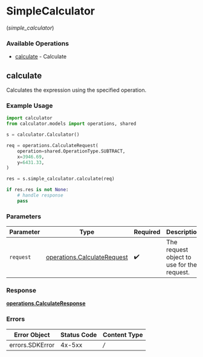 # SimpleCalculator
(*simple_calculator*)

### Available Operations

* [calculate](#calculate) - Calculate

## calculate

Calculates the expression using the specified operation.

### Example Usage

```python
import calculator
from calculator.models import operations, shared

s = calculator.Calculator()

req = operations.CalculateRequest(
    operation=shared.OperationType.SUBTRACT,
    x=3946.69,
    y=6431.33,
)

res = s.simple_calculator.calculate(req)

if res.res is not None:
    # handle response
    pass

```

### Parameters

| Parameter                                                                  | Type                                                                       | Required                                                                   | Description                                                                |
| -------------------------------------------------------------------------- | -------------------------------------------------------------------------- | -------------------------------------------------------------------------- | -------------------------------------------------------------------------- |
| `request`                                                                  | [operations.CalculateRequest](../../models/operations/calculaterequest.md) | :heavy_check_mark:                                                         | The request object to use for the request.                                 |


### Response

**[operations.CalculateResponse](../../models/operations/calculateresponse.md)**
### Errors

| Error Object    | Status Code     | Content Type    |
| --------------- | --------------- | --------------- |
| errors.SDKError | 4x-5xx          | */*             |
